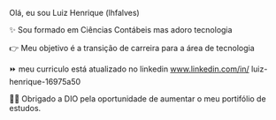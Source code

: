 Olá, eu sou Luiz Henrique (lhfalves)

✨ Sou formado em Ciências Contábeis mas adoro tecnologia

👉 Meu objetivo é a transição de carreira para a área de tecnologia

⏩ meu curriculo está atualizado no linkedin www.linkedin.com/in/
luiz-henrique-16975a50

🐱‍👤 Obrigado a DIO pela oportunidade de aumentar o meu portifólio de estudos. 
